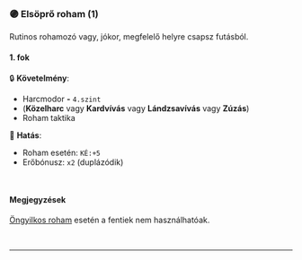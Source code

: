 ### 🟣 Elsöprő roham (1)

Rutinos rohamozó vagy, jókor, megfelelő helyre csapsz futásból.

#### 1. fok

🔒 **Követelmény**:
- Harcmodor  **-** `4.szint`
- (**Közelharc** vagy **Kardvívás** vagy **Lándzsavívás** vagy **Zúzás**)
- Roham taktika

🌟 **Hatás**:
- Roham esetén: `KÉ:+5`
- Erőbónusz: `x2` (duplázódik)

<br />

#### Megjegyzések

[Öngyilkos roham](../064_02_harci_taktikak.md#%C3%B6ngyilkos-roham) esetén a fentiek nem használhatóak.

<br />

---
